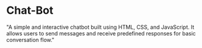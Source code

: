 # Chat-Bot
"A simple and interactive chatbot built using HTML, CSS, and JavaScript. It allows users to send messages and receive predefined responses for basic conversation flow."
